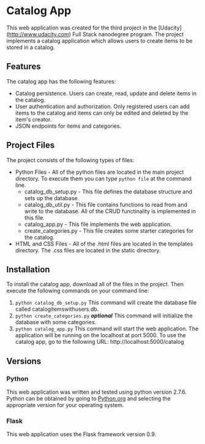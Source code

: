 # Catalog App

This web application was created for the third project in the 
[Udacity] (http://www.udacity.com) Full Stack nanodegree program. The project
implements a catalog application which allows users to create items to
be stored in a catalog.

## Features
The catalog app has the following features:
* Catalog persistence. Users can create, read, update and delete items in 
the catalog.
* User authentication and authorization. Only registered users can add
items to the catalog and items can only be edited and deleted by the item's
creator.
* JSON endpoints for items and categories.

## Project Files

The project consists of the following types of files:

* Python Files - All of the python files are located in the main project
directory. To execute them you can type `python file` at the command
line.
  * catalog_db_setup.py - This file defines the database structure and sets
up the database.
  * catalog_db_util.py - This file contains functions to read from and write to
the database. All of the CRUD functinality is implemented in this file.
  * catalog_app.py - This file implements the web application.
  * create_categories.py - This file creates some starter categories for the
catalog. 
* HTML and CSS Files - All of the .html files are located in the templates
directory. The .css files are located in the static directory.

## Installation

To install the catalog app, download all of the files in the project. Then 
execute the following commands on your command line:
1. `python catalog_db_setup.py`
   This command will create the database file called catalogitemswithusers.db.
2. `python create_categories.py` **_optional_**
   This command will initialize the database with some categories.
3. `python catalog_app.py`
   This command will start the web application. The application will be running
on the localhost at port 5000. To use the catalog app, go to the following 
URL: http://localhost:5000/catalog

## Versions

### Python
This web application was written and tested using python version 2.7.6. Python can be 
obtained by going to [Python.org](https://www.python.org/downloads) and 
selecting the appropriate version for your operating system.
### Flask
This web application uses the Flask framework version 0.9. 

